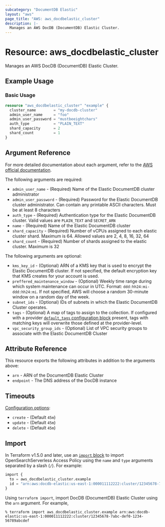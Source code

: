 ```yaml
---
subcategory: "DocumentDB Elastic"
layout: "aws"
page_title: "AWS: aws_docdbelastic_cluster"
description: |-
  Manages an AWS DocDB (DocumentDB) Elastic Cluster.
---
```


# Resource: aws_docdbelastic_cluster

Manages an AWS DocDB (DocumentDB) Elastic Cluster.

## Example Usage

### Basic Usage

```terraform
resource "aws_docdbelastic_cluster" "example" {
  cluster_name        = "my-docdb-cluster"
  admin_user_name     = "foo"
  admin_user_password = "mustbeeightchars"
  auth_type           = "PLAIN_TEXT"
  shard_capacity      = 2
  shard_count         = 1
}
```

## Argument Reference

For more detailed documentation about each argument, refer to
the [AWS official documentation](https://docs.aws.amazon.com/cli/latest/reference/docdb-elastic/create-cluster.html).

The following arguments are required:

* `admin_user_name` - (Required) Name of the Elastic DocumentDB cluster administrator
* `admin_user_password` - (Required) Password for the Elastic DocumentDB cluster administrator. Can contain any printable ASCII characters. Must be at least 8 characters
* `auth_type` - (Required) Authentication type for the Elastic DocumentDB cluster. Valid values are `PLAIN_TEXT` and `SECRET_ARN`
* `name` - (Required) Name of the Elastic DocumentDB cluster
* `shard_capacity` - (Required) Number of vCPUs assigned to each elastic cluster shard. Maximum is 64. Allowed values are 2, 4, 8, 16, 32, 64
* `shard_count` - (Required) Number of shards assigned to the elastic cluster. Maximum is 32

The following arguments are optional:

* `kms_key_id` - (Optional) ARN of a KMS key that is used to encrypt the Elastic DocumentDB cluster. If not specified, the default encryption key that KMS creates for your account is used.
* `preffered_maintenance_window` - (Optional) Weekly time range during which system maintenance can occur in UTC. Format: `ddd:hh24:mi-ddd:hh24:mi`. If not specified, AWS will choose a random 30-minute window on a random day of the week.
* `subnet_ids` - (Optional) IDs of subnets in which the Elastic DocumentDB Cluster operates.
* `tags` - (Optional) A map of tags to assign to the collection. If configured with a provider [`default_tags` configuration block](https://registry.terraform.io/providers/hashicorp/aws/latest/docs#default_tags-configuration-block) present, tags with matching keys will overwrite those defined at the provider-level.
* `vpc_security_group_ids` - (Optional) List of VPC security groups to associate with the Elastic DocumentDB Cluster

## Attribute Reference

This resource exports the following attributes in addition to the arguments above:

* `arn` - ARN of the DocumentDB Elastic Cluster
* `endpoint` - The DNS address of the DocDB instance

## Timeouts

[Configuration options](https://developer.hashicorp.com/terraform/language/resources/syntax#operation-timeouts):

* `create` - (Default `45m`)
* `update` - (Default `45m`)
* `delete` - (Default `45m`)

## Import

In Terraform v1.5.0 and later, use an [`import` block](https://developer.hashicorp.com/terraform/language/import) to import OpenSearchServerless Access Policy using the `name` and `type` arguments separated by a slash (`/`). For example:

```terraform
import {
  to = aws_docdbelastic_cluster.example
  id = "arn:aws:docdb-elastic:us-east-1:000011112222:cluster/12345678-7abc-def0-1234-56789abcdef"
}
```

Using `terraform import`, import DocDB (DocumentDB) Elastic Cluster using the `arn` argument. For example,

```console
% terraform import aws_docdbelastic_cluster.example arn:aws:docdb-elastic:us-east-1:000011112222:cluster/12345678-7abc-def0-1234-56789abcdef
```
